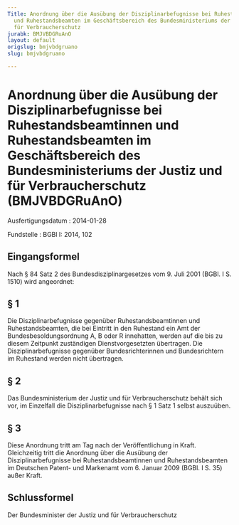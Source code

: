 ```yaml
---
Title: Anordnung über die Ausübung der Disziplinarbefugnisse bei Ruhestandsbeamtinnen
  und Ruhestandsbeamten im Geschäftsbereich des Bundesministeriums der Justiz und
  für Verbraucherschutz
jurabk: BMJVBDGRuAnO
layout: default
origslug: bmjvbdgruano
slug: bmjvbdgruano

---
```


# Anordnung über die Ausübung der Disziplinarbefugnisse bei Ruhestandsbeamtinnen und Ruhestandsbeamten im Geschäftsbereich des Bundesministeriums der Justiz und für Verbraucherschutz (BMJVBDGRuAnO)

Ausfertigungsdatum
:   2014-01-28

Fundstelle
:   BGBl I: 2014, 102


## Eingangsformel

Nach § 84 Satz 2 des Bundesdisziplinargesetzes vom 9. Juli 2001 (BGBl. I S. 1510) wird angeordnet:


## § 1

Die Disziplinarbefugnisse gegenüber Ruhestandsbeamtinnen und Ruhestandsbeamten, die bei Eintritt in den Ruhestand ein Amt der Bundesbesoldungsordnung A, B oder R innehatten, werden auf die bis zu diesem Zeitpunkt zuständigen Dienstvorgesetzten übertragen. Die Disziplinarbefugnisse gegenüber Bundesrichterinnen und Bundesrichtern im Ruhestand werden nicht übertragen.


## § 2

Das Bundesministerium der Justiz und für Verbraucherschutz behält sich vor, im Einzelfall die Disziplinarbefugnisse nach § 1 Satz 1 selbst auszuüben.


## § 3

Diese Anordnung tritt am Tag nach der Veröffentlichung in Kraft. Gleichzeitig tritt die Anordnung über die Ausübung der Disziplinarbefugnisse bei Ruhestandsbeamtinnen und Ruhestandsbeamten im Deutschen Patent- und Markenamt vom 6. Januar 2009 (BGBl. I S. 35) außer Kraft.


## Schlussformel

Der Bundesminister der Justiz und für Verbraucherschutz

